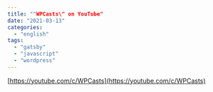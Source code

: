 ```yaml
---
title: ""WPCasts\" on YouTube"
date: "2021-03-13"
categories: 
  - "english"
tags: 
  - "gatsby"
  - "javascript"
  - "wordpress"
---
```


[https://youtube.com/c/WPCasts](https://youtube.com/c/WPCasts)
